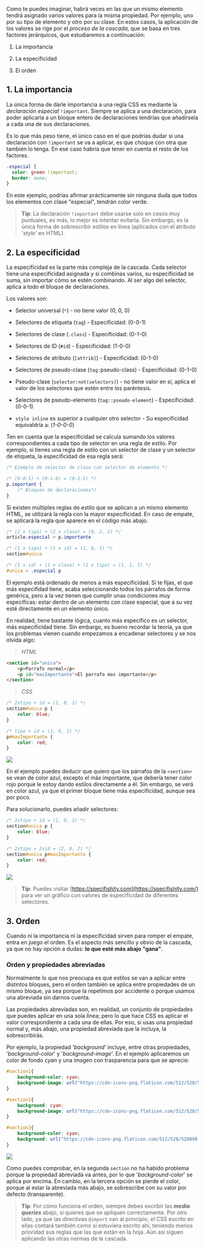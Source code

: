 Como te puedes imaginar, habrá veces en las que un mismo elemento tendrá asignado varios valores para la misma propiedad. Por ejemplo, uno por su tipo de elemento y otro por su clase. En estos casos, la aplicación de los valores se rige por el _proceso de la cascada_, que se basa en tres factores jerárquicos, que estudiaremos a continuación:

1. La importancia
    
2. La especificidad
    
3. El orden

## 1. La importancia

La única forma de darle importancia a una regla CSS es mediante la _declaración especial_ `!important`. Siempre se aplica a una declaración, para poder aplicarla a un bloque entero de declaraciones tendrías que añadírsela a cada una de sus declaraciones.

Es lo que más peso tiene, el único caso en el que podrías dudar si una declaración con `!important` se va a aplicar, es que choque con otra que también lo tenga. En ese caso habría que tener en cuenta el resto de los factores.

```CSS
.especial {
  color: green !important;
  border: none;
}
```

En este ejemplo, podrías afirmar prácticamente sin ninguna duda que todos los elementos con clase "especial", tendrán color verde.

> **Tip**: La declaración `!important` debe usarse solo en casos muy puntuales, es más, lo mejor es intentar evitarla. Sin embargo, es la única forma de sobrescribir estilos en línea (aplicados con el atributo '_style'_ en HTML).


## 2. La especificidad

La especificidad es la parte más compleja de la cascada. Cada selector tiene una especificidad asignada y si combinas varios, su especificidad se suma, sin importar cómo se estén combinando. Al ser algo del selector, aplica a todo el bloque de declaraciones.

Los valores son:

- Selector universal (`*`) - no tiene valor (0, 0, 0)
    
- Selectores de etiqueta (`tag`) - Especificidad: (0-0-1)
    
- Selectores de clase (`.class`) - Especificidad: (0-1-0)
    
- Selectores de ID (`#id`) - Especificidad: (1-0-0)
    
- Selectores de atributo (`[attrib]`) - Especificidad: (0-1-0)
    
- Selectores de pseudo-clase (`tag:`pseudo-class) - Especificidad: (0-1-0)
    
- Pseudo-clase (`selector:not(selectors)`) - no tiene valor en sí, aplica el valor de los selectores que estén entre los paréntesis.
    
- Selectores de pseudo-elemento (`tag::pseudo-element`) - Especificidad: (0-0-1)
    
- `style inline` es superior a cualquier otro selector - Su especificidad equivaldría a: (_1-0-0-0_)
    

Ten en cuenta que la especificidad se calcula sumando los valores correspondientes a cada tipo de selector en una regla de estilo. Por ejemplo, si tienes una regla de estilo con un selector de clase y un selector de etiqueta, la especificidad de esa regla será:

```CSS
/* Ejemplo de selector de clase con selector de elemento */

/* (0-0-1) + (0-1-0) = (0-1-1) */
p.important {
    /* Bloques de declaraciones*/
}
```

Si existen múltiples reglas de estilo que se aplican a un mismo elemento HTML, se utilizará la regla con la mayor especificidad. En caso de empate, se aplicará la regla que aparece en el código más abajo.

```CSS
/* (2 x tipo) + (2 x clase) = (0, 2, 2) */
article.especial > p.importante 

/* (1 x tipo) + (1 x id) = (1, 0, 1) */
section#unica 

/* (1 x id) + (1 x clase) + (1 x tipo) = (1, 1, 1) */
#unica > .especial p 
```

El ejemplo está ordenado de menos a más especificidad. Si te fijas, el que más especifidad tiene, acaba seleccionando todos los párrafos de forma genérica, pero a la vez tienen que cumplir unas condiciones muy específicas: estar dentro de un elemento con clase especial, que a su vez esté directamente en un elemento único.

En realidad, tiene bastante lógica, cuanto más específico es un selector, más especificidad tiene. Sin embargo, es bueno recordar la teoría, ya que los problemas vienen cuando empezamos a encadenar selectores y se nos olvida algo:

> _HTML_
```HTML
<section id="unica">
    <p>Parrafo normal</p>
    <p id="masImportante">El parrafo mas importante</p>
</section>
```

> _CSS_
```CSS
/* 2xtipo + id = (1, 0, 2) */
section#unica p { 
    color: blue;
}

/* tipo + id = (1, 0, 1) */
p#masImportante { 
    color: red;
}
```

![](./images/14-specifity.png)

En el ejemplo puedes deducir que quiero que los párrafos de la `<section>` se vean de color azul, excepto el más importante, que debería tener color rojo porque le estoy dando estilos directamente a él. Sin embargo, se verá en color azul, ya que el primer bloque tiene más especificidad, aunque sea por poco.

Para solucionarlo, puedes añadir selectores:

```CSS
/* 2xtipo + id = (1, 0, 2) */
section#unica p { 
    color: blue;
}

/* 2xtipo + 2xid = (2, 0, 2) */
section#unica p#masImportante { 
    color: red;
}
```

![](./images/14-specifity-2.png)

> **Tip**: Puedes visitar [https://specifishity.com](https://specifishity.com/) para ver un gráfico con valores de especificidad de diferentes selectores.


## 3. Orden

Cuando ni la importancia ni la especificidad sirven para romper el empate, entra en juego el orden. Es el aspecto más sencillo y obvio de la cascada, ya que no hay opción a dudas: **lo que esté más abajo "gana"**.


### **Orden y propiedades abreviadas**

Normalmente lo que nos preocupa es qué estilos se van a aplicar entre distintos bloques, pero el orden también se aplica entre propiedades de un mismo bloque, ya sea porque la repetimos por accidente o porque usamos una abreviada sin darnos cuenta.

Las propiedades abreviadas son, en realidad, un conjunto de propiedades que puedes aplicar en una sola línea; pero lo que hace CSS es aplicar el valor correspondiente a cada una de ellas. Por eso, si usas una propiedad normal y, más abajo, una propiedad abreviada que la incluya, la sobrescribirás.

Por ejemplo, la propiedad '_background_' incluye, entre otras propiedades, '_background-color_' y '_background-image_'. En el ejemplo aplicaremos un color de fondo _cyan_ y una imagen con trasparencia para que se aprecie:

```CSS
#section1{
    background-color: cyan;
    background-image: url("https://cdn-icons-png.flaticon.com/512/528/528098.png")
}

#section2{
    background: cyan;
    background-image: url("https://cdn-icons-png.flaticon.com/512/528/528098.png")
}

#section3{
    background-color: cyan;
    background: url("https://cdn-icons-png.flaticon.com/512/528/528098.png")
}
```
	
![](./images/14-order.png)

Como puedes comprobar, en la segunda `section` no ha habido problema porque la propiedad abreviada va antes, por lo que '_background-color_' se aplica por encima. En cambio, en la tercera opción se pierde el color, porque al estar la abreviada más abajo, se sobrescribe con su valor por defecto (transparente).

> **Tip**: Por cómo funciona el orden, siempre debes escribir las **_media queries_** abajo, si quieres que se apliquen correctamente. Por otro lado, ya que las directivas `@import` van al principio, el CSS escrito en ellas contará también como si estuviera escrito ahí, teniendo menos prioridad sus reglas que las que están en la hoja. Aún así siguen aplicando las otras normas de la cascada.

